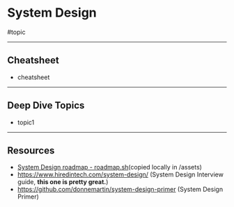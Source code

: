 # System Design

#topic 

---
## Cheatsheet

- cheatsheet

---
## Deep Dive Topics

- topic1

---
## Resources

- [System Design roadmap - roadmap.sh](https://roadmap.sh/system-design)(copied locally in /assets)
- https://www.hiredintech.com/system-design/ (System Design Interview guide, **this one is pretty great.**)
- https://github.com/donnemartin/system-design-primer (System Design Primer)